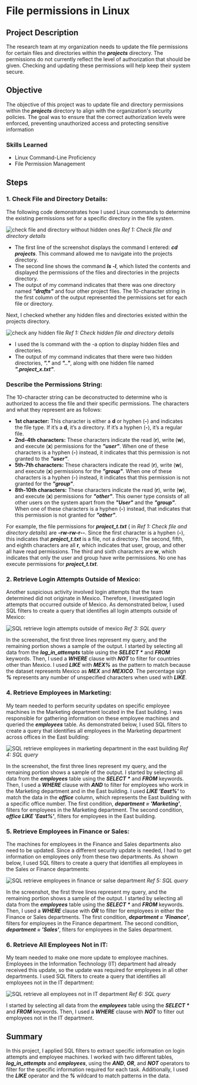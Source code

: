 # File permissions in Linux

## Project Description

The research team at my organization needs to update the file permissions for certain files and directories within the **_projects_** directory. The permissions do not currently reflect the level of authorization that should be given. Checking and updating these permissions will help keep their system secure.

## Objective

The objective of this project was to update file and directory permissions within the **_projects_** directory to align with the organization's security policies. The goal was to ensure that the correct authorization levels were enforced, preventing unauthorized access and protecting sensitive information

### Skills Learned

- Linux Command-Line Proficiency
- File Permission Management

## Steps
### 1. Check File and Directory Details:
The following code demonstrates how I used Linux commands to determine the existing permissions set for a specific directory in the file system.

![check file and directory without hidden ones](https://github.com/user-attachments/assets/7e5b6ab2-4664-4ef7-aec0-f1b14a0be712)
*Ref 1: Check file and directory details*

- The first line of the screenshot displays the command I entered: **_cd projects_**. This command allowed me to navigate into the projects directory.
- The second line shows the command **_ls -l_**, which listed the contents and displayed the permissions of the files and directories in the projects directory.
- The output of my command indicates that there was one directory named **_"drafts"_** and four other project files. The 10-character string in the first column of the output represented the permissions set for each file or directory.

Next, I checked whether any hidden files and directories existed within the projects directory.

![check any hidden file](https://github.com/user-attachments/assets/6a19b715-73ae-4128-88d7-eb54f4377bd8)
*Ref 1: Check hidden file and directory details*
- I used the ls command with the -a option to display hidden files and directories.
- The output of my command indicates that there were two hidden directories, **_"."_** and **_".."_**, along with one hidden file named **_".project_x.txt"_**.

### Describe the Permissions String:
The 10-character string can be deconstructed to determine who is authorized to access the file and their specific permissions. The characters and what they represent are as follows:
- **1st character:** This character is either a **d** or hyphen (**-**) and indicates the file type. If it’s a **d**, it’s a directory. If it’s a hyphen (**-**), it’s a regular file.
- **2nd-4th characters:** These characters indicate the read (**r**), write (**w**), and execute (**x**) permissions for the **_"user"_**. When one of these characters is a hyphen (**-**) instead, it indicates that this permission is not granted to the **_"user"_**.
- **5th-7th characters:** These characters indicate the read (**r**), write (**w**), and execute (**x**) permissions for the **_"group"_**. When one of these characters is a hyphen (**-**) instead, it indicates that this permission is not granted for the **_"group"_**.
- **8th-10th characters:** These characters indicate the read (**r**), write (**w**), and execute (**x**) permissions for **_"other"_**. This owner type consists of all other users on the system apart from the **_"User"_** and the **_"group"_**. When one of these characters is a hyphen (**-**) instead, that indicates that this permission is not granted for **_"other"_**.

For example, the file permissions for **_project_t.txt_** ( in *Ref 1: Check file and directory details*) are **-rw-rw-r--**. Since the first character is a hyphen (**-**), this indicates that **_project_t.txt_** is a file, not a directory. The second, fifth, and eighth characters are all **r**, which indicates that user, group, and other all have read permissions. The third and sixth characters are **w**, which indicates that only the user and group have write permissions. No one has execute permissions for **_project_t.txt_**.

### 2. Retrieve Login Attempts Outside of Mexico:
Another suspicious activity involved login attempts that the team determined did not originate in Mexico. Therefore, I investigated login attempts that occurred outside of Mexico.
As demonstrated below, I used SQL filters to create a query that identifies all login attempts outside of Mexico:

![SQL retrieve login attempts outside of mexico](https://github.com/user-attachments/assets/0bfd8e6d-824c-4ef2-884e-04179f6b135e)
*Ref 3: SQL query*

In the screenshot, the first three lines represent my query, and the remaining portion shows a sample of the output. I started by selecting all data from the **_log_in_attempts_** table using the **_SELECT *_** and **_FROM_** keywords. Then, I used a **_WHERE_** clause with **_NOT_** to filter for countries other than Mexico. I used **_LIKE_** with **_MEX%_** as the pattern to match because the dataset represents Mexico as **_MEX_** and **_MEXICO_**. The percentage sign **_%_** represents any number of unspecified characters when used with **_LIKE_**. 

### 4. Retrieve Employees in Marketing:
My team needed to perform security updates on specific employee machines in the Marketing department located in the East building. I was responsible for gathering information on these employee machines and queried the **_employees_** table.
As demonstrated below, I used SQL filters to create a query that identifies all employees in the Marketing department across offices in the East building:

![SQL retrieve employees in marketing department in the east building](https://github.com/user-attachments/assets/f0fdf982-fce0-46f4-85bd-57def401daff)
*Ref 4: SQL query*

In the screenshot, the first three lines represent my query, and the remaining portion shows a sample of the output. I started by selecting all data from the **_employees_** table using the **_SELECT *_** and **_FROM_** keywords. Then, I used a **_WHERE_** clause with **_AND_** to filter for employees who work in the Marketing department and in the East building. I used **_LIKE 'East%'_** to match the data in the **_office_** column, which represents the East building with a specific office number. The first condition, **_department = 'Marketing'_**, filters for employees in the Marketing department. The second condition, **_office LIKE 'East%'_**, filters for employees in the East building.

### 5. Retrieve Employees in Finance or Sales:
The machines for employees in the Finance and Sales departments also need to be updated. Since a different security update is needed, I had to get information on employees only from these two departments. As shown below, I used SQL filters to create a query that identifies all employees in the Sales or Finance departments:

![SQL retrieve employees in finance or salse department](https://github.com/user-attachments/assets/b58ba27d-bf49-46b0-adf5-704c3887855e)
*Ref 5: SQL query*

In the screenshot, the first three lines represent my query, and the remaining portion shows a sample of the output. I started by selecting all data from the **_employees_** table using the **_SELECT *_** and **_FROM_** keywords. Then, I used a **_WHERE_** clause with **_OR_** to filter for employees in either the Finance or Sales departments. The first condition, **_department = 'Finance'_**, filters for employees in the Finance department. The second condition, **_department = 'Sales'_**, filters for employees in the Sales department.

### 6. Retrieve All Employees Not in IT:
My team needed to make one more update to employee machines. Employees in the Information Technology (IT) department had already received this update, so the update was required for employees in all other departments. I used SQL filters to create a query that identifies all employees not in the IT department:

![SQL retrieve all employees not in IT department](https://github.com/user-attachments/assets/909ccef4-b2f7-499b-8316-79138988c1ec)
*Ref 6: SQL query*

I started by selecting all data from the **_employees_** table using the **_SELECT *_** and **_FROM_** keywords. Then, I used a **_WHERE_** clause with **_NOT_** to filter out employees not in the IT department.


## Summary

In this project, I applied SQL filters to extract specific information on login attempts and employee machines. I worked with two different tables, **_log_in_attempts_** and **_employees_**, using the **_AND_**, **_OR_**, and **_NOT_** operators to filter for the specific information required for each task. Additionally, I used the **_LIKE_** operator and the **_%_** wildcard to match patterns in the data.
